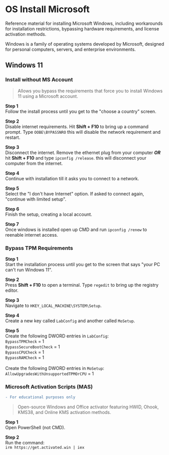 # OS Install Microsoft
Reference material for installing Microsoft Windows, including workarounds for installation restrictions, bypassing hardware requirements, and license activation methods.

Windows is a family of operating systems developed by Microsoft, designed for personal computers, servers, and enterprise environments. 

## Windows 11

### Install without MS Account
> Allows you bypass the requirements that force you to install Windows 11 using a Microsoft account.

**Step 1**  
Follow the install process until you get to the "choose a country" screen.

**Step 2** \
Disable internet requirements. Hit **Shift + F10** to bring up a command prompt. Type `OOBE\BYPASSNRO` this will disable the network requirement and restart.

**Step 3** \
Disconnect the internet. Remove the ethernet plug from your computer ***OR*** hit **Shift + F10** and type `ipconfig /release`. this will disconnect your computer from the internet.

**Step 4** \
Continue with installation till it asks you to connect to a network.

**Step 5** \
Select the "I don't have Internet" option. If asked to connect again, "continue with limited setup".

**Step 6** \
Finish the setup, creating a local account.

**Step 7** \
Once windows is installed open up CMD and run `ipconfig /renew` to reenable internet access.

### Bypass TPM Requirements

**Step 1** \
Start the installation process until you get to the screen that says "your PC can't run Windows 11".

**Step 2** \
Press **Shift + F10** to open a terminal. Type `regedit` to bring up the registry editor.

**Step 3** \
Navigate to `HKEY_LOCAL_MACHINE\SYSTEM\Setup`.

**Step 4** \
Create a new key called `LabConfig` and another called `MoSetup`.

**Step 5** \
Create the following DWORD entries in `LabConfig`:\
`BypassTPMCheck` = 1\
`BypassSecureBootCheck` = 1\
`BypassCPUCheck` = 1\
`BypassRAMCheck` = 1\
\
Create the following DWORD entries in `MoSetup`:\
`AllowUpgradesWithUnsupportedTPMOrCPU` = 1


### Microsoft Activation Scripts (MAS)
```diff
- For educational purposes only
```
> Open-source Windows and Office activator featuring HWID, Ohook, KMS38, and Online KMS activation methods.

**Step 1** \
Open PowerShell (not CMD).

**Step 2** \
Run the command: \
```irm https://get.activated.win | iex```
